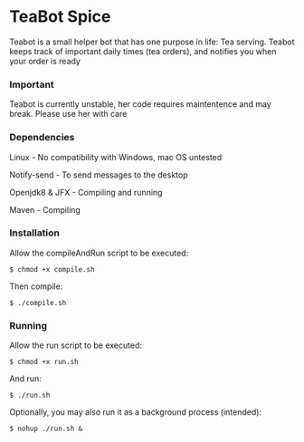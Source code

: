# TeaBot Spice
Teabot is a small helper bot that has one purpose in life: Tea serving. Teabot keeps track of important daily times (tea orders), and notifies you when your order is ready
### Important
Teabot is currently unstable, her code requires maintentence and may break. Please use her with care
### Dependencies
Linux - No compatibility with Windows, mac OS untested

Notify-send - To send messages to the desktop

Openjdk8 & JFX - Compiling and running

Maven - Compiling

### Installation
Allow the compileAndRun script to be executed:
```
$ chmod +x compile.sh
```
Then compile:
```
$ ./compile.sh
```
### Running
Allow the run script to be executed:
```
$ chmod +x run.sh
```
And run:
```
$ ./run.sh
```
Optionally, you may also run it as a background process (intended):
```
$ nohup ./run.sh &
```


